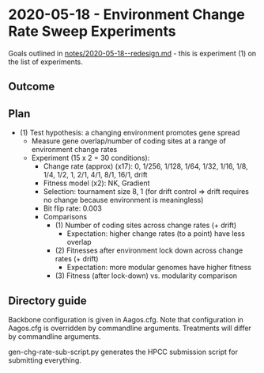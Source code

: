 # 2020-05-18 - Environment Change Rate Sweep Experiments

Goals outlined in [notes/2020-05-18--redesign.md](../../notes/2020-05-18--redesign.md) -
this is experiment (1) on the list of experiments.

## Outcome

## Plan

- (1) Test hypothesis: a changing environment promotes gene spread
  - Measure gene overlap/number of coding sites at a range of environment change rates
  - Experiment (15 x 2 = 30 conditions):
    - Change rate (approx) (x17): 0, 1/256, 1/128, 1/64, 1/32, 1/16, 1/8, 1/4, 1/2, 1, 2/1, 4/1, 8/1, 16/1, drift
    - Fitness model (x2): NK, Gradient
    - Selection: tournament size 8, 1 (for drift control => drift requires no change because environment is meaningless)
    - Bit flip rate: 0.003
    - Comparisons
      - (1) Number of coding sites across change rates (+ drift)
        - Expectation: higher change rates (to a point) have less overlap
      - (2) Fitnesses after environment lock down across change rates (+ drift)
        - Expectation: more modular genomes have higher fitness
      - (3) Fitness (after lock-down) vs. modularity comparison

## Directory guide

Backbone configuration is given in Aagos.cfg. Note that configuration in Aagos.cfg is overridden by
commandline arguments. Treatments will differ by commandline arguments.

gen-chg-rate-sub-script.py generates the HPCC submission script for submitting everything.
